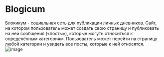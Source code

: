 # Blogicum
Блокикум - социальная сеть для публикации личных дневников.
Сайт, на котором пользователь может создать свою страницу и публиковать на ней сообщения («посты»), которые могуть относиться к определённым категориям.
Пользователь может перейти на страницу любой категории и увидеть все посты, которые к ней относятся.
![image](https://github.com/user-attachments/assets/6280090d-2c2f-4bf6-9d9e-77ad582c7e59)
